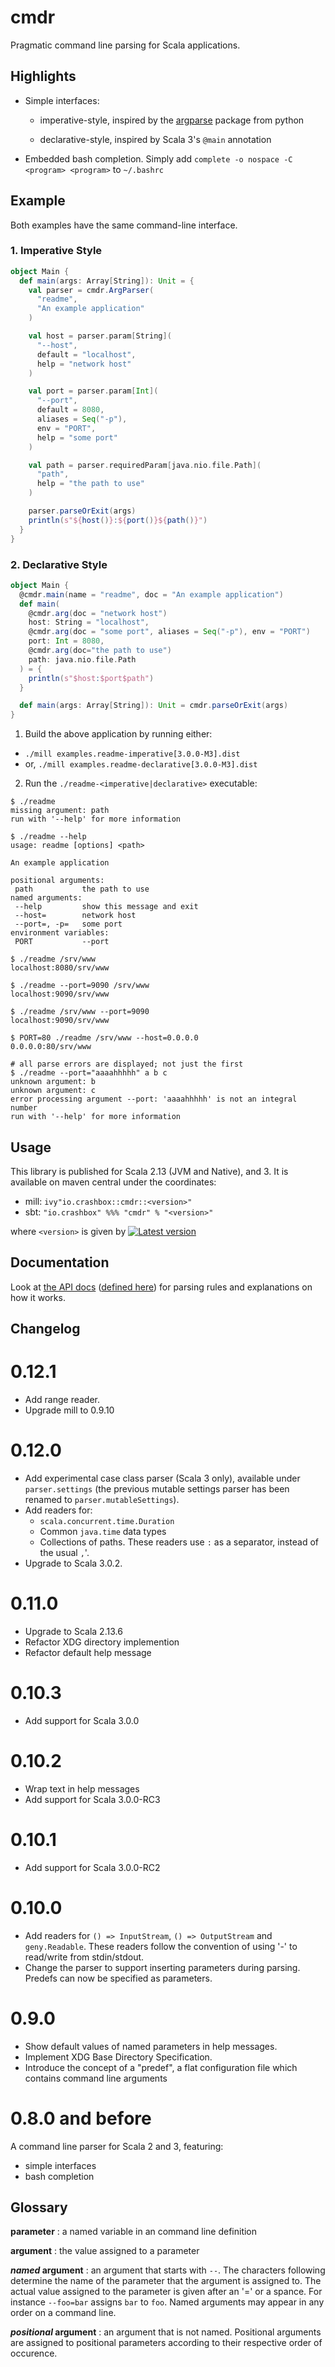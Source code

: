 # cmdr

Pragmatic command line parsing for Scala applications.

## Highlights

- Simple interfaces:

  - imperative-style, inspired by the [argparse](https://docs.python.org/3/library/argparse.html)
    package from python

  - declarative-style, inspired by Scala 3's `@main` annotation

- Embedded bash completion. Simply add `complete -o nospace -C <program>
  <program>` to `~/.bashrc`

## Example

Both examples have the same command-line interface.

### 1. Imperative Style

```scala
object Main {
  def main(args: Array[String]): Unit = {
    val parser = cmdr.ArgParser(
      "readme",
      "An example application"
    )

    val host = parser.param[String](
      "--host",
      default = "localhost",
      help = "network host"
    )

    val port = parser.param[Int](
      "--port",
      default = 8080,
      aliases = Seq("-p"),
      env = "PORT",
      help = "some port"
    )

    val path = parser.requiredParam[java.nio.file.Path](
      "path",
      help = "the path to use"
    )

    parser.parseOrExit(args)
    println(s"${host()}:${port()}${path()}")
  }
}
```

### 2. Declarative Style

```scala
object Main {
  @cmdr.main(name = "readme", doc = "An example application")
  def main(
    @cmdr.arg(doc = "network host")
    host: String = "localhost",
    @cmdr.arg(doc = "some port", aliases = Seq("-p"), env = "PORT")
    port: Int = 8080,
    @cmdr.arg(doc="the path to use")
    path: java.nio.file.Path
  ) = {
    println(s"$host:$port$path")
  }

  def main(args: Array[String]): Unit = cmdr.parseOrExit(args)
}
```

1. Build the above application by running either:
  - `./mill examples.readme-imperative[3.0.0-M3].dist`
  - or, `./mill examples.readme-declarative[3.0.0-M3].dist`

2. Run the `./readme-<imperative|declarative>` executable:

```
$ ./readme
missing argument: path
run with '--help' for more information
```

```
$ ./readme --help
usage: readme [options] <path>

An example application

positional arguments:
 path           the path to use
named arguments:
 --help         show this message and exit
 --host=        network host
 --port=, -p=   some port
environment variables:
 PORT           --port
```

```shell
$ ./readme /srv/www
localhost:8080/srv/www
```

```
$ ./readme --port=9090 /srv/www
localhost:9090/srv/www
```

```
$ ./readme /srv/www --port=9090
localhost:9090/srv/www
```

```
$ PORT=80 ./readme /srv/www --host=0.0.0.0
0.0.0.0:80/srv/www
```

```
# all parse errors are displayed; not just the first
$ ./readme --port="aaaahhhhh" a b c
unknown argument: b
unknown argument: c
error processing argument --port: 'aaaahhhhh' is not an integral number
run with '--help' for more information
```

## Usage

This library is published for Scala 2.13 (JVM and Native), and 3. It is
available on maven central under the coordinates:

- mill: `ivy"io.crashbox::cmdr::<version>"`
- sbt: `"io.crashbox" %%% "cmdr" % "<version>"`

where `<version>` is given by [![Latest
version](https://index.scala-lang.org/jodersky/cmdr/cmdr/latest.svg)](https://index.scala-lang.org/jodersky/cmdr/cmdr)

## Documentation

Look at [the API docs](https://jodersky.github.io/cmdr/cmdr/ArgParser.html)
([defined here](cmdr/src/cmdr/ArgParser.scala)) for parsing rules and
explanations on how it works.

## Changelog

# 0.12.1

- Add range reader.
- Upgrade mill to 0.9.10

# 0.12.0

- Add experimental case class parser (Scala 3 only), available under
  `parser.settings` (the previous mutable settings parser has been renamed to
  `parser.mutableSettings`).
- Add readers for:
  - `scala.concurrent.time.Duration`
  - Common `java.time` data types
  - Collections of paths. These readers use `:` as a separator, instead of the
    usual `,`'.
- Upgrade to Scala 3.0.2.

# 0.11.0

- Upgrade to Scala 2.13.6
- Refactor XDG directory implemention
- Refactor default help message

# 0.10.3

- Add support for Scala 3.0.0

# 0.10.2

- Wrap text in help messages
- Add support for Scala 3.0.0-RC3

# 0.10.1

- Add support for Scala 3.0.0-RC2

# 0.10.0

- Add readers for `() => InputStream`, `() => OutputStream` and `geny.Readable`.
  These readers follow the convention of using '-' to read/write from
  stdin/stdout.
- Change the parser to support inserting parameters during parsing. Predefs can
  now be specified as parameters.

# 0.9.0

- Show default values of named parameters in help messages.
- Implement XDG Base Directory Specification.
- Introduce the concept of a "predef", a flat configuration file which contains
  command line arguments

# 0.8.0 and before

A command line parser for Scala 2 and 3, featuring:
- simple interfaces
- bash completion

## Glossary

**parameter**
: a named variable in an command line definition

**argument**
: the value assigned to a parameter

***named* argument**
: an argument that starts with `--`. The characters following determine the name
of the parameter that the argument is assigned to. The actual value assigned to
the parameter is given after an '=' or a spance. For instance `--foo=bar`
assigns `bar` to `foo`. Named arguments may appear in any order on a command
line.

***positional* argument**
: an argument that is not named. Positional arguments are assigned to positional
parameters according to their respective order of occurence.
